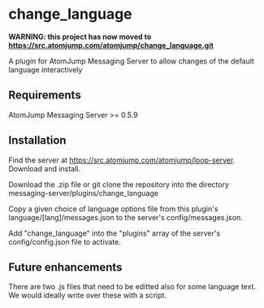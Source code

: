 # change_language

__WARNING: this project has now moved to https://src.atomjump.com/atomjump/change_language.git__

A plugin for AtomJump Messaging Server to allow changes of the default language interactively

## Requirements

AtomJump Messaging Server >= 0.5.9


## Installation

Find the server at https://src.atomjump.com/atomjump/loop-server. Download and install.

Download the .zip file or git clone the repository into the directory messaging-server/plugins/change_language

Copy a given choice of language options file from this plugin's language/[lang]/messages.json to the server's config/messages.json.

Add "change_language" into the "plugins" array of the server's config/config.json file to activate.


## Future enhancements

There are two .js files that need to be editted also for some language text. We would ideally write over these with a script.



